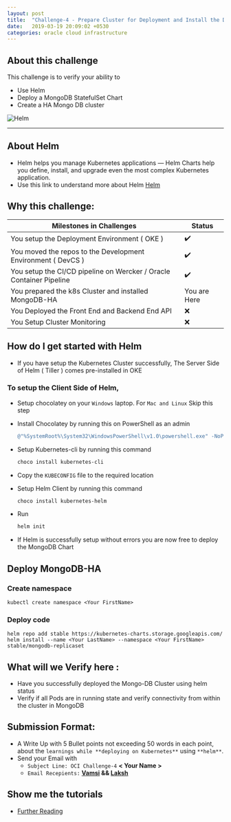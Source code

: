 ```yaml
---
layout: post
title:  "Challenge-4 - Prepare Cluster for Deployment and Install the Database layer"
date:   2019-03-19 20:09:02 +0530
categories: oracle cloud infrastructure
---
```


About this challenge
---
This challenge is to verify your ability to 
* Use Helm 
* Deploy a MongoDB StatefulSet Chart
* Create a HA Mongo DB cluster
<!--more-->
![Helm](https://helm.sh/src/img/chart-illustration.png)

---

## About Helm
* Helm helps you manage Kubernetes applications — Helm Charts help you define, install, and upgrade even the most complex Kubernetes application.
* Use this link to understand more about Helm [Helm](https://helm.sh/)

## Why this challenge:
<table>
<thead>
	<tr>
		<th>Milestones in Challenges</th>
		<th>Status</th>
	</tr>
</thead>
<tbody>
	<tr>
		<td>You setup the Deployment Environment ( OKE )</td>
		<td> ✔️ </td>
	</tr>
	<tr>
		<td>You moved the repos to the Development Environment ( DevCS )</td>
		<td> ✔️ </td>
	</tr>
	<tr>
		<td>You setup the CI/CD pipeline on Wercker / Oracle Container Pipeline</td>
		<td> ✔️ </td>
	</tr>
	<tr>
		<td>You prepared the k8s Cluster and installed MongoDB-HA</td>
		<td> You are Here️ </td>
	</tr>
	<tr>
		<td>You Deployed the Front End and Backend End API</td>
		<td> ❌ </td>
	</tr>
	<tr>
		<td>You Setup Cluster Monitoring</td>
		<td>❌</td>
	</tr>
</tbody>
</table>


## How do I get started with Helm
* If you have setup the Kubernetes Cluster successfully, The Server Side of Helm ( Tiller ) comes pre-installed in OKE

### To setup the Client Side of Helm, 
* Setup chocolatey on your `Windows` laptop. For `Mac and Linux` Skip this step
* Install Chocolatey by running this on PowerShell as an admin
    ~~~~~~~ powershell
    @"%SystemRoot%\System32\WindowsPowerShell\v1.0\powershell.exe" -NoProfile -InputFormat None -ExecutionPolicy Bypass -Command "iex ((New-Object System.Net.WebClient).DownloadString('https://chocolatey.org/install.ps1'))" && SET "PATH=%PATH%;%ALLUSERSPROFILE%\chocolatey\bin"
    ~~~~~~~

* Setup Kubernetes-cli by running this command

    ~~~~~~~~~ powershell
    choco install kubernetes-cli
    ~~~~~~~~~

* Copy the `KUBECONFIG` file to the required location
* Setup Helm Client by running this command

    ~~~~~~~~~ powershell
    choco install kubernetes-helm
    ~~~~~~~~~

* Run 

    ~~~~~~~~~ powershell
    helm init 
    ~~~~~~~~~
* If Helm is successfully setup without errors you are now free to deploy the MongoDB Chart

## Deploy MongoDB-HA

### Create namespace

    kubectl create namespace <Your FirstName>

### Deploy code
    
    helm repo add stable https://kubernetes-charts.storage.googleapis.com/
    helm install --name <Your LastName> --namespace <Your FirstName> stable/mongodb-replicaset

## What will we Verify here : 
* Have you successfully deployed the Mongo-DB Cluster using helm status
* Verify if all Pods are in running state and verify connectivity from within the cluster in MongoDB

## Submission Format: 
* A Write Up with 5 Bullet points not exceeding 50 words in each point, about the `learnings while **deploying on Kubernetes**` using `**helm**`. 
* Send your Email with 
  * `Subject Line: OCI Challenge-4`  **< Your Name >**
  * `Email Recepients:` **[Vamsi](mailto:vamsi.ramakrishnan@oracle.com) && [Laksh](mailto:lakshmikanth.vasudevamurthy@oracle.com)**

## Show me the tutorials 
* [Further Reading ](https://kubernetes.io/blog/2017/01/running-mongodb-on-kubernetes-with-statefulsets/)


